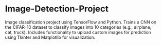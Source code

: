 # Image-Detection-Project
Image classification project using TensorFlow and Python. Trains a CNN on the CIFAR-10 dataset to classify images into 10 categories (e.g., airplane, cat, truck). Includes functionality to upload custom images for prediction using Tkinter and Matplotlib for visualization.
